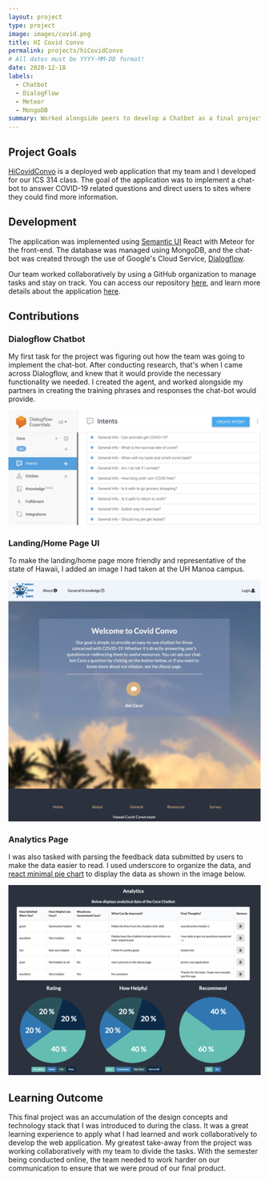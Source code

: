 ```yaml
---
layout: project
type: project
image: images/covid.png
title: HI Covid Convo
permalink: projects/hiCovidConvo
# All dates must be YYYY-MM-DD format!
date: 2020-12-18
labels:
  - Chatbot
  - DialogFlow
  - Meteor
  - MongoDB
summary: Worked alongside peers to develop a Chatbot as a final project for our ICS 314 class. The web application was created to provide COVID-19 resources for HI residents.
---
```


## Project Goals
[HiCovidConvo](https://cece-convo.xyz/) is a deployed web application that my team and I developed for our ICS 314 class. The goal of the application was to implement a chat-bot to answer COVID-19 related questions and direct users to sites where they could find more information. 

## Development
The application was implemented using [Semantic UI](https://semantic-ui.com/) React with Meteor for the front-end. The database was managed using MongoDB, and the chat-bot was created through the use of Google's Cloud Service, [Dialogflow](https://cloud.google.com/dialogflow/docs). 

Our team worked collaboratively by using a GitHub organization to manage tasks and stay on track. You can access our repository [here](https://github.com/hi-covid-convo/hi-covid-convo), and learn more details about the application [here](https://hi-covid-convo.github.io). 

## Contributions

### Dialogflow Chatbot
My first task for the project was figuring out how the team was going to implement the chat-bot. After conducting research, that's when I came across Dialogflow, and knew that it would provide the necessary functionality we needed. I created the agent, and worked alongside my partners in creating the training phrases and responses the chat-bot would provide.

<img class="ui large centered image" src="../images/dialogflow.png">


### Landing/Home Page UI
To make the landing/home page more friendly and representative of the state of Hawaii, I added an image I had taken at the UH Manoa campus.

<img class="ui large centered image" src="../images/landing.png">



### Analytics Page
I was also tasked with parsing the feedback data submitted by users to make the data easier to read. I used underscore to organize the data, and [react minimal pie chart](https://www.npmjs.com/package/react-minimal-pie-chart) to display the data as shown in the image below.

<img class="ui large centered image" src="../images/analytics2.png">


## Learning Outcome
This final project was an accumulation of the design concepts and technology stack that I was introduced to during the class. It was a great learning experience to apply what I had learned and work collaboratively to develop the web application. My greatest take-away from the project was working collaboratively with my team to divide the tasks. With the semester being conducted online, the team needed to work harder on our communication to ensure that we were proud of our final product.
